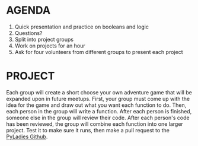 AGENDA
=======
1. Quick presentation and practice on booleans and logic
2. Questions?
3. Split into project groups
4. Work on projects for an hour
5. Ask for four volunteers from different groups to present each project



# PROJECT
Each group will create a short choose your own adventure game that will be expanded upon in future meetups. First, your group must come up with the idea for the game and draw out what you want each function to do. Then, each person in the group will write a function. After each person is finished, someone else in the group will review their code. After each person's code has been reviewed, the group will combine each function into one larger project. Test it to make sure it runs, then make a pull request to the [PyLadies Github](https://github.com/PyLadies-Boston/PyLadies-Boston-Meetups/tree/master/Beginner/Round%202/2013-10-27%20%233).


